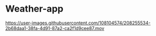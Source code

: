 # Weather-app



https://user-images.githubusercontent.com/108104574/208255534-2b68daa1-38fa-4d91-87a2-ca2f1d9cee87.mov

